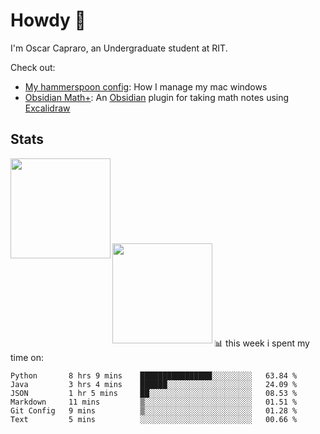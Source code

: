 # Howdy :wave:
I'm Oscar Capraro, an Undergraduate student at RIT.


Check out:
- [My hammerspoon config](https://github.com/ocapraro/.hammerspoon): How I manage my mac windows
- [Obsidian Math+](https://github.com/ocapraro/obsidian-math-plus): An [Obsidian](https://obsidian.md/) plugin for taking math notes using [Excalidraw](https://github.com/excalidraw/excalidraw)

## Stats

<div width="100%"><a href="https://github.com/anuraghazra/github-readme-stats">
<img align="left" height="160em" src="https://github-readme-stats.vercel.app/api?username=ocapraro&show_icons=true&theme=dark&count_private=true" />
<br><br><br><br><br><br><br><br>
<img align="left" height="160em" src="https://github-readme-stats.vercel.app/api/top-langs/?username=ocapraro&theme=dark&layout=compact&count_private=true" />
</a></div>

<br><br><br><br><br><br><br><br>
📊 this week i spent my time on:
<!--START_SECTION:waka-->

```text
Python       8 hrs 9 mins    ████████████████░░░░░░░░░   63.84 %
Java         3 hrs 4 mins    ██████░░░░░░░░░░░░░░░░░░░   24.09 %
JSON         1 hr 5 mins     ██░░░░░░░░░░░░░░░░░░░░░░░   08.53 %
Markdown     11 mins         ▒░░░░░░░░░░░░░░░░░░░░░░░░   01.51 %
Git Config   9 mins          ▒░░░░░░░░░░░░░░░░░░░░░░░░   01.28 %
Text         5 mins          ░░░░░░░░░░░░░░░░░░░░░░░░░   00.66 %
```

<!--END_SECTION:waka-->
